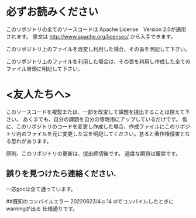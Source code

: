 # 必ずお読みください
このリポジトリの全てのソースコードは Apache License　Version 2.0が適用されます。
原文は http://www.apache.org/licenses/ から入手できます。

このリポジトリ上のファイルを改変し利用した場合、その旨を明記して下さい。

このリポジトリ上のファイルを利用した場合は、その旨を利用し作成した全てのファイル冒頭に明記して下さい。

# <友人たちへ>
このソースコードを複製または、一部を改変して課題を提出することは控えて下さい。
あくまでも、自分の課題を自分の管理用にアップしているだけです。
仮に、このリポジトリのコードを変更し作成した場合、作成ファイルにこのリポジトリ内のファイルを元に変更した旨を明記してください。怠ると著作権侵害となる恐れがあります。

原則、このリポジトリの更新は、提出締切後です。
過度な期待は厳禁です。

## 誤りを見つけたら連絡ください.
一応gccは全て通っています。

##既知のコンパイルエラー
20220623/4.c  14 clでコンパイルしたときにwarningが出る  仕様通りです。
